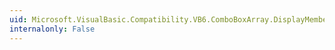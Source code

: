 ```yaml
---
uid: Microsoft.VisualBasic.Compatibility.VB6.ComboBoxArray.DisplayMemberChanged
internalonly: False
---
```

